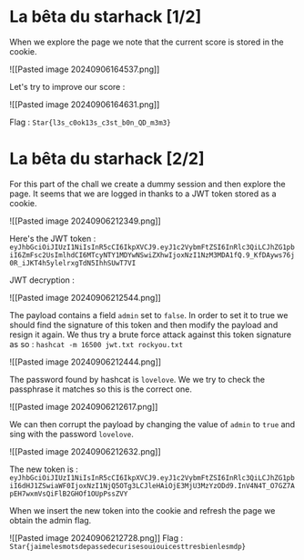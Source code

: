 # La bêta du starhack [1/2]

When we explore the page we note that the current score is stored in the cookie. 

![[Pasted image 20240906164537.png]]

Let's try to improve our score : 

![[Pasted image 20240906164631.png]]

Flag : `Star{l3s_c0ok13s_c3st_b0n_QD_m3m3}`

# La bêta du starhack [2/2]

For this part of the chall we create a dummy session and then explore the page. It seems that we are logged in thanks to a JWT token stored as a cookie.

![[Pasted image 20240906212349.png]]

Here's the JWT token : `eyJhbGciOiJIUzI1NiIsInR5cCI6IkpXVCJ9.eyJ1c2VybmFtZSI6InRlc3QiLCJhZG1pbiI6ZmFsc2UsImlhdCI6MTcyNTY1MDYwNSwiZXhwIjoxNzI1NzM3MDA1fQ.9_KfDAyws76j0R_iJKT4h5ylelrxgTdN5IhhSUwT7VI`

JWT decryption : 

![[Pasted image 20240906212544.png]]

The payload contains a field `admin` set to `false`. In order to set it to true we should find the signature of this token and then modify the payload and resign it again. We thus try a brute force attack against this token signature as so : `hashcat -m 16500 jwt.txt rockyou.txt`

![[Pasted image 20240906212444.png]]


The password found by hashcat is `lovelove`. We we try to check the passphrase it matches so this is the correct one.

![[Pasted image 20240906212617.png]]

We can then corrupt the payload by changing the value of `admin` to `true` and sing with the password `lovelove`.

![[Pasted image 20240906212632.png]]

The new token is : 
`eyJhbGciOiJIUzI1NiIsInR5cCI6IkpXVCJ9.eyJ1c2VybmFtZSI6InRlc3QiLCJhZG1pbiI6dHJ1ZSwiaWF0IjoxNzI1NjQ5OTg3LCJleHAiOjE3MjU3MzYzODd9.InV4N4T_O7GZ7ApEH7wxmVsQiFlB2GHOf1OUpPssZVY`

When we insert the new token into the cookie and refresh the page we obtain the admin flag.

![[Pasted image 20240906212728.png]]
Flag : `Star{jaimelesmotsdepassedecurisesouiouicesttresbienlesmdp}`